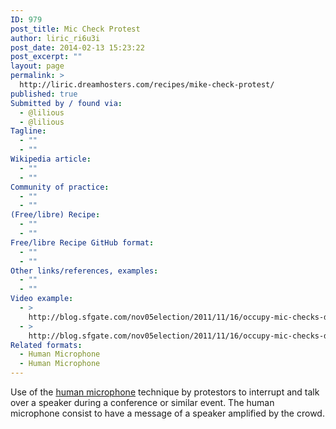 ```yaml
---
ID: 979
post_title: Mic Check Protest
author: liric_ri6u3i
post_date: 2014-02-13 15:23:22
post_excerpt: ""
layout: page
permalink: >
  http://liric.dreamhosters.com/recipes/mike-check-protest/
published: true
Submitted by / found via:
  - @lilious
  - @lilious
Tagline:
  - ""
  - ""
Wikipedia article:
  - ""
  - ""
Community of practice:
  - ""
  - ""
(Free/libre) Recipe:
  - ""
  - ""
Free/libre Recipe GitHub format:
  - ""
  - ""
Other links/references, examples:
  - ""
  - ""
Video example:
  - >
    http://blog.sfgate.com/nov05election/2011/11/16/occupy-mic-checks-during-karl-rove-speech-he-doesnt-handle-it-well-video/
  - >
    http://blog.sfgate.com/nov05election/2011/11/16/occupy-mic-checks-during-karl-rove-speech-he-doesnt-handle-it-well-video/
Related formats:
  - Human Microphone
  - Human Microphone
---
```

Use of the <a title="Human Microphones" href="http://www.co-creative-recipes.cc/recipes/human-microphones/">human microphone</a> technique by protestors to interrupt and talk over a speaker during a conference or similar event. The human microphone consist to have a message of a speaker amplified by the crowd.